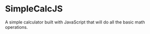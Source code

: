 # SimpleCalcJS
A simple calculator built with JavaScript that will do all the basic math operations.
